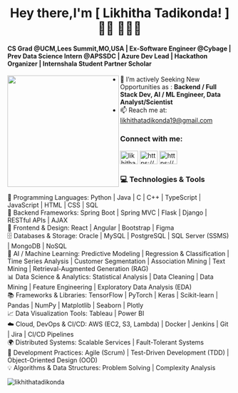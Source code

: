 <h1 align="center">Hey there,I'm [ Likhitha Tadikonda! ]👋🏾 👩🏾‍💻</h1>
<h4 align="left">CS Grad @UCM,Lees Summit,MO,USA | Ex-Software Engineer @Cybage | Prev Data Science Intern @APSSDC | Azure Dev Lead | Hackathon Organizer | Internshala Student Partner Scholar</h4>

 <a href="https://github.com/sponsors/M0nica"><img align="left" width="250" height="250" src="https://github.com/M0nica/M0nica/blob/main/octomonica/m0nica-octocat-rotating.gif?raw=true"></a>
</a>

- 🤝 I’m actively Seeking New Opportunities as : **Backend / Full Stack Dev, AI / ML Engineer, Data Analyst/Scientist**
- 📫 Reach me at: likhithatadikonda19@gmail.com

 <h3 align="left">Connect with me:</h3>
<p align="left">
<a href="https://dev.to/likhithatadikonda.dev" target="blank"><img align="center" src="https://raw.githubusercontent.com/rahuldkjain/github-profile-readme-generator/master/src/images/icons/Social/devto.svg" alt="likhithatadikonda.dev" height="30" width="40" /></a>
<a href="https://linkedin.com/in/https://www.linkedin.com/in/likhithaaa/" target="blank"><img align="center" src="https://raw.githubusercontent.com/rahuldkjain/github-profile-readme-generator/master/src/images/icons/Social/linked-in-alt.svg" alt="https://www.linkedin.com/in/likhithaaa/" height="30" width="40" /></a>
<a href="https://www.hackerrank.com/https://www.hackerrank.com/profile/likhitha_t1" target="blank"><img align="center" src="https://raw.githubusercontent.com/rahuldkjain/github-profile-readme-generator/master/src/images/icons/Social/hackerrank.svg" alt="https://www.hackerrank.com/profile/likhitha_t1" height="30" width="40" /></a>
</p>

<h3 align="left">💻 Technologies & Tools</h3>
<p align="left">

🧠 Programming Languages: Python | Java | C | C++ | TypeScript | JavaScript | HTML | CSS | SQL <br>
🧩 Backend Frameworks: Spring Boot | Spring MVC | Flask | Django | RESTful APIs | AJAX <br>
🎨 Frontend & Design: React | Angular | Bootstrap | Figma <br> 
🗄️ Databases & Storage: Oracle | MySQL | PostgreSQL | SQL Server (SSMS) | MongoDB | NoSQL <br>
🤖 AI / Machine Learning: Predictive Modeling | Regression & Classification | Time Series Analysis | Customer Segmentation | Association Mining | Text Mining | Retrieval-Augmented Generation (RAG) <br>
📊 Data Science & Analytics: Statistical Analysis | Data Cleaning | Data Mining | Feature Engineering | Exploratory Data Analysis (EDA) <br>
📚 Frameworks & Libraries: TensorFlow | PyTorch | Keras | Scikit-learn | Pandas | NumPy | Matplotlib | Seaborn | Plotly <br>
📈 Data Visualization Tools: Tableau | Power BI <br>
☁️ Cloud, DevOps & CI/CD: AWS (EC2, S3, Lambda) | Docker | Jenkins | Git | Jira | CI/CD Pipelines <br>
🌍 Distributed Systems: Scalable Services | Fault-Tolerant Systems <br>
🧭 Development Practices: Agile (Scrum) | Test-Driven Development (TDD) | Object-Oriented Design (OOD) <br>
💡 Algorithms & Data Structures: Problem Solving | Complexity Analysis  <br>
   </p>

<p align="left"> <img src="https://komarev.com/ghpvc/?username=likhithatadikonda&label=Profile%20views&color=0e75b6&style=flat" alt="likhithatadikonda" /> </p>


